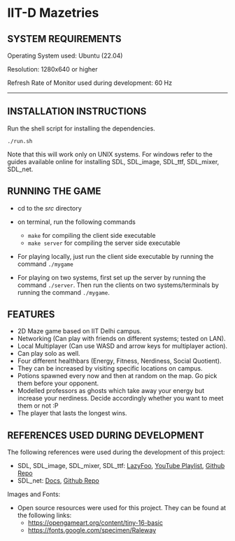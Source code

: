 # IIT-D Mazetries

## SYSTEM REQUIREMENTS

Operating System used: Ubuntu (22.04)

Resolution: 1280x640 or higher

Refresh Rate of Monitor used during development: 60 Hz
***

## INSTALLATION INSTRUCTIONS

Run the shell script for installing the dependencies. 

`./run.sh`

Note that this will work only on UNIX systems. For windows refer to the guides available online for installing SDL, SDL_image, SDL_ttf, SDL_mixer, SDL_net.

## RUNNING THE GAME

- cd to the _src_ directory
- on terminal, run the following commands
    - `make` for compiling the client side executable
    - `make server` for compiling the server side executable

- For playing locally, just run the client side executable by running the command `./mygame`
- For playing on two systems, first set up the server by running the command `./server`. Then run the clients on two systems/terminals by running the command `./mygame`. 

## FEATURES

- 2D Maze game based on IIT Delhi campus. 
- Networking (Can play with friends on different systems; tested on LAN).
- Local Multiplayer (Can use WASD and arrow keys for multiplayer action).
- Can play solo as well.
- Four different healthbars (Energy, Fitness, Nerdiness, Social Quotient).
- They can be increased by visiting specific locations on campus.
- Potions spawned every now and then at random on the map. Go pick them before your opponent.
- Modelled professors as ghosts which take away your energy but increase your nerdiness. Decide accordingly whether you want to meet them or not :P
- The player that lasts the longest wins. 


## REFERENCES USED DURING DEVELOPMENT

The following references were used during the development of this project:

- SDL, SDL_image, SDL_mixer, SDL_ttf: [LazyFoo](https://lazyfoo.net/tutorials/SDL/index.php), [YouTube Playlist](https://www.youtube.com/watch?v=QQzAHcojEKg&list=PLhfAbcv9cehhkG7ZQK0nfIGJC_C-wSLrx), [Github Repo](https://github.com/Limeoats/cavestory-development)
- SDL_net: [Docs](https://www.libsdl.org/projects/SDL_net/docs/SDL_net.pdf), [Github Repo](https://github.com/ArnavT005/Maze_Engine/blob/main/PacmanPro/src/server.cpp)

Images and Fonts:

- Open source resources were used for this project. They can be found at the following links:
    - https://opengameart.org/content/tiny-16-basic
    - https://fonts.google.com/specimen/Raleway